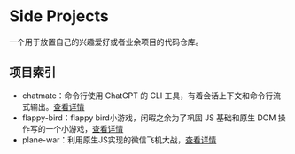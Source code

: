 # Side Projects

一个用于放置自己的兴趣爱好或者业余项目的代码仓库。

## 项目索引

- chatmate：命令行使用 ChatGPT 的 CLI 工具，有着会话上下文和命令行流式输出。[查看详情](./packages/chatmate/README.md)
- flappy-bird：flappy bird小游戏，闲暇之余为了巩固 JS 基础和原生 DOM 操作写的一个小游戏，[查看详情](./packages/flappy-bird/README.md)
- plane-war：利用原生JS实现的微信飞机大战，[查看详情](./packages/plane-war/README.md)